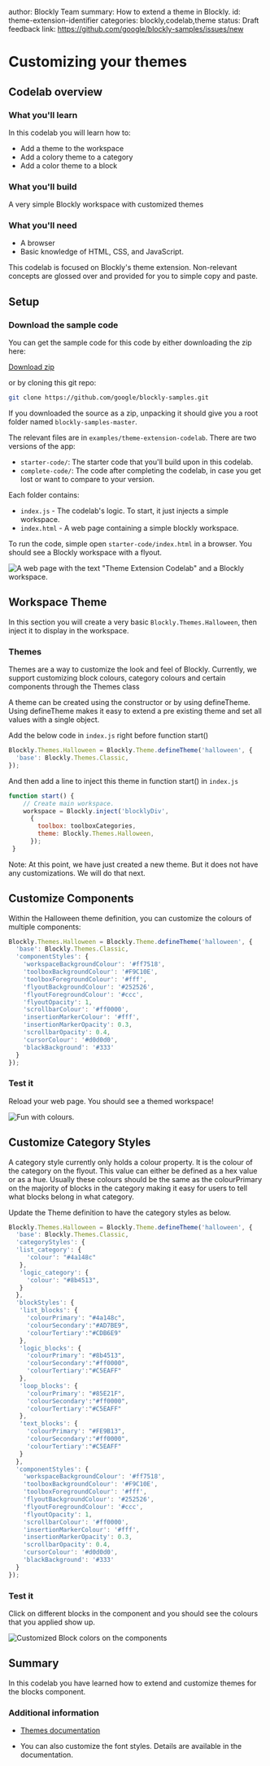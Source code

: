 author: Blockly Team
summary: How to extend a theme in Blockly.
id: theme-extension-identifier
categories: blockly,codelab,theme
status: Draft
feedback link: https://github.com/google/blockly-samples/issues/new
 
# Customizing your themes

## Codelab overview
 
### What you'll learn
 
In this codelab you will learn how to:
- Add a theme to the workspace 
- Add a colory theme to a category
- Add a color theme to a block
 
### What you'll build
A very simple Blockly workspace with customized themes
 
### What you'll need
- A browser
- Basic knowledge of HTML, CSS, and JavaScript.
 
This codelab is focused on Blockly's theme extension. Non-relevant concepts
are glossed over and provided for you to simple copy and paste.

## Setup

### Download the sample code

You can get the sample code for this code by either downloading the zip here:

[Download zip](https://github.com/google/blockly-samples/archive/master.zip)

or by cloning this git repo:

```bash
git clone https://github.com/google/blockly-samples.git
```

If you downloaded the source as a zip, unpacking it should give you a root folder named `blockly-samples-master`.

The relevant files are in `examples/theme-extension-codelab`. There are two versions of the app:
- `starter-code/`: The starter code that you'll build upon in this codelab.
- `complete-code/`: The code after completing the codelab, in case you get lost or want to compare to your version.

Each folder contains:
- `index.js` - The codelab's logic. To start, it just injects a simple workspace.
- `index.html` - A web page containing a simple blockly workspace.

To run the code, simple open `starter-code/index.html` in a browser. You should see a Blockly workspace with a flyout.

![A web page with the text "Theme Extension Codelab" and a Blockly workspace.](starter_workspace.png)

## Workspace Theme

In this section you will create a very basic `Blockly.Themes.Halloween`, then inject it to display in the workspace.

### Themes

Themes are a way to customize the look and feel of Blockly. Currently, we support customizing block colours, category colours and certain components through the Themes class

A theme can be created using the constructor or by using defineTheme. Using defineTheme makes it easy to extend a pre existing theme and set all values with a single object.

Add the below code in `index.js` right before function start()
```js
Blockly.Themes.Halloween = Blockly.Theme.defineTheme('halloween', {
  'base': Blockly.Themes.Classic,
});
```

And then add a line to inject this theme in function start() in `index.js`
```js
function start() {
    // Create main workspace.
    workspace = Blockly.inject('blocklyDiv',
      {
        toolbox: toolboxCategories,
        theme: Blockly.Themes.Halloween,
      });
 } 
```

Note: At this point, we have just created a new theme. But it does not have any customizations. We will do that next.

## Customize Components 

Within the Halloween theme definition, you can customize the colours of multiple components:

```js
Blockly.Themes.Halloween = Blockly.Theme.defineTheme('halloween', {
  'base': Blockly.Themes.Classic,
  'componentStyles': {
    'workspaceBackgroundColour': '#ff7518',
    'toolboxBackgroundColour': '#F9C10E',
    'toolboxForegroundColour': '#fff',
    'flyoutBackgroundColour': '#252526',
    'flyoutForegroundColour': '#ccc',
    'flyoutOpacity': 1,
    'scrollbarColour': '#ff0000',
    'insertionMarkerColour': '#fff',
    'insertionMarkerOpacity': 0.3,
    'scrollbarOpacity': 0.4,
    'cursorColour': '#d0d0d0',
    'blackBackground': '#333'
  }
});
```

### Test it

Reload your web page. You should see a themed workspace!


![Fun with colours.](theme_components_workspace.png)

## Customize Category Styles 
A category style currently only holds a colour property. It is the colour of the category on the flyout. This value can either be defined as a hex value or as a hue. Usually these colours should be the same as the colourPrimary on the majority of blocks in the category making it easy for users to tell what blocks belong in what category.

Update the Theme definition to have the category styles as below.

```js
Blockly.Themes.Halloween = Blockly.Theme.defineTheme('halloween', {
  'base': Blockly.Themes.Classic,
  'categoryStyles': {
  'list_category': {
     'colour': "#4a148c"
   },
   'logic_category': {
     'colour': "#8b4513",
   }
  },
  'blockStyles': {
   'list_blocks': {
     'colourPrimary': "#4a148c",
     'colourSecondary':"#AD7BE9",
     'colourTertiary':"#CDB6E9"
   },
   'logic_blocks': {
     'colourPrimary': "#8b4513",
     'colourSecondary':"#ff0000",
     'colourTertiary':"#C5EAFF"
   },
   'loop_blocks': {
     'colourPrimary': "#85E21F",
     'colourSecondary':"#ff0000",
     'colourTertiary':"#C5EAFF"
   },
   'text_blocks': {
     'colourPrimary': "#FE9B13",
     'colourSecondary':"#ff0000",
     'colourTertiary':"#C5EAFF"
   }
  },
  'componentStyles': {
    'workspaceBackgroundColour': '#ff7518',
    'toolboxBackgroundColour': '#F9C10E',
    'toolboxForegroundColour': '#fff',
    'flyoutBackgroundColour': '#252526',
    'flyoutForegroundColour': '#ccc',
    'flyoutOpacity': 1,
    'scrollbarColour': '#ff0000',
    'insertionMarkerColour': '#fff',
    'insertionMarkerOpacity': 0.3,
    'scrollbarOpacity': 0.4,
    'cursorColour': '#d0d0d0',
    'blackBackground': '#333'
  }
});

```

### Test it

Click on different blocks in the component and you should see the colours that you applied show up.

![Customized Block colors on the components](customized_categories.png)

## Summary

In this codelab you have learned how to extend and customize themes for the blocks component. 

### Additional information

- [Themes documentation](https://developers.google.com/blockly/guides/configure/web/themes)

- You can also customize the font styles. Details are available in the documentation.
